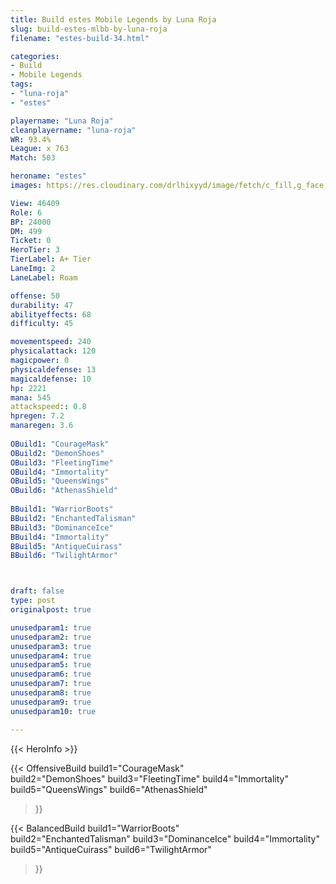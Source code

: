 ```yaml
---
title: Build estes Mobile Legends by Luna Roja
slug: build-estes-mlbb-by-luna-roja
filename: "estes-build-34.html"

categories: 
- Build 
- Mobile Legends
tags: 
- "luna-roja"
- "estes"

playername: "Luna Roja"
cleanplayername: "luna-roja"
WR: 93.4%
League: x 763
Match: 503 

heroname: "estes"
images: https://res.cloudinary.com/drlhixyyd/image/fetch/c_fill,g_face,f_auto/https://cdn2-build.mobagenie.my.id/p/images/banner/full/estes.jpg

View: 46409 
Role: 6 
BP: 24000
DM: 499 
Ticket: 0 
HeroTier: 3 
TierLabel: A+ Tier 
LaneImg: 2
LaneLabel: Roam

offense: 50 
durability: 47 
abilityeffects: 68 
difficulty: 45 

movementspeed: 240
physicalattack: 120
magicpower: 0
physicaldefense: 13
magicaldefense: 10
hp: 2221
mana: 545
attackspeed:: 0.8
hpregen: 7.2
manaregen: 3.6
 
OBuild1: "CourageMask"  
OBuild2: "DemonShoes" 
OBuild3: "FleetingTime" 
OBuild4: "Immortality" 
OBuild5: "QueensWings" 
OBuild6: "AthenasShield" 
 
BBuild1: "WarriorBoots"  
BBuild2: "EnchantedTalisman" 
BBuild3: "DominanceIce" 
BBuild4: "Immortality" 
BBuild5: "AntiqueCuirass" 
BBuild6: "TwilightArmor"



draft: false
type: post
originalpost: true

unusedparam1: true
unusedparam2: true
unusedparam3: true
unusedparam4: true
unusedparam5: true
unusedparam6: true
unusedparam7: true
unusedparam8: true
unusedparam9: true
unusedparam10: true

---
```


{{< HeroInfo >}} 

{{< OffensiveBuild 
build1="CourageMask"  
build2="DemonShoes" 
build3="FleetingTime" 
build4="Immortality" 
build5="QueensWings" 
build6="AthenasShield" 
 >}} 

{{< BalancedBuild 
build1="WarriorBoots"  
build2="EnchantedTalisman" 
build3="DominanceIce" 
build4="Immortality" 
build5="AntiqueCuirass" 
build6="TwilightArmor" 
 >}}

